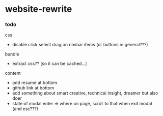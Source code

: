 # website-rewrite

### todo

css
 - disable click select drag on navbar items (or buttons in general???)

bundle
 - extract css?? (so it can be cached...)

content
 - add resume at bottom
 - github link at bottom
 - add something about smart creative, technical insight, dreamer but also doer
 - state of modal enter => where on page, scroll to that when exit modal (and esc???)